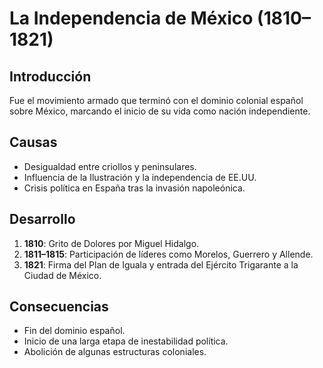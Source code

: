 # La Independencia de México (1810–1821)

## Introducción
Fue el movimiento armado que terminó con el dominio colonial español sobre México, marcando el inicio de su vida como nación independiente.

## Causas
- Desigualdad entre criollos y peninsulares.
- Influencia de la Ilustración y la independencia de EE.UU.
- Crisis política en España tras la invasión napoleónica.

## Desarrollo
1. **1810**: Grito de Dolores por Miguel Hidalgo.
2. **1811–1815**: Participación de líderes como Morelos, Guerrero y Allende.
3. **1821**: Firma del Plan de Iguala y entrada del Ejército Trigarante a la Ciudad de México.

## Consecuencias
- Fin del dominio español.
- Inicio de una larga etapa de inestabilidad política.
- Abolición de algunas estructuras coloniales.

